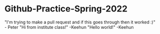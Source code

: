 # Github-Practice-Spring-2022

"I'm trying to make a pull request and if this goes through then it worked :)" - Peter
"Hi from institute class!" -Keehun
"Hello world!" -Keehun
